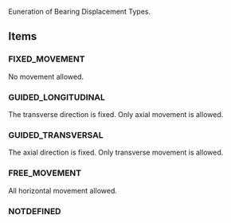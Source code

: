 Euneration of Bearing Displacement Types.

## Items

### FIXED_MOVEMENT
No movement allowed.

### GUIDED_LONGITUDINAL
The transverse direction is fixed. Only axial movement is allowed.

### GUIDED_TRANSVERSAL
The axial direction is fixed. Only transverse movement is allowed.

### FREE_MOVEMENT
All horizontal movement allowed.

### NOTDEFINED

